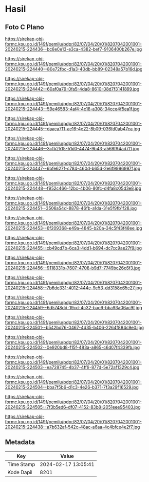 # Hasil

## Foto C Plano

https://sirekap-obj-formc.kpu.go.id/149f/pemilu/pdpr/82/07/04/20/01/8207042001001-20240215-224436--bc8e0e13-e3ca-4382-bef7-9106400b267e.jpg

https://sirekap-obj-formc.kpu.go.id/149f/pemilu/pdpr/82/07/04/20/01/8207042001001-20240215-224440--80e72fbc-d1a3-40db-bb89-02348a57b16d.jpg

https://sirekap-obj-formc.kpu.go.id/149f/pemilu/pdpr/82/07/04/20/01/8207042001001-20240215-224442--60af0a79-0fa5-4da8-8610-08d7f3141899.jpg

https://sirekap-obj-formc.kpu.go.id/149f/pemilu/pdpr/82/07/04/20/01/8207042001001-20240215-224443--59e46583-4af4-4c18-a308-34cce4f5ea1f.jpg

https://sirekap-obj-formc.kpu.go.id/149f/pemilu/pdpr/82/07/04/20/01/8207042001001-20240215-224445--daaea711-ae16-4e22-8b09-036fd0ab47ca.jpg

https://sirekap-obj-formc.kpu.go.id/149f/pemilu/pdpr/82/07/04/20/01/8207042001001-20240215-224446--3cfb2515-51d0-4474-9b43-a568f94ad7f1.jpg

https://sirekap-obj-formc.kpu.go.id/149f/pemilu/pdpr/82/07/04/20/01/8207042001001-20240215-224447--6bfe627f-c784-460d-b65d-2e6f9996997f.jpg

https://sirekap-obj-formc.kpu.go.id/149f/pemilu/pdpr/82/07/04/20/01/8207042001001-20240215-224448--f952c466-12bc-4b06-80fc-d4fa8c05d3e8.jpg

https://sirekap-obj-formc.kpu.go.id/149f/pemilu/pdpr/82/07/04/20/01/8207042001001-20240215-224451--3506a54d-8878-46fb-a1da-31e5f9fb1f28.jpg

https://sirekap-obj-formc.kpu.go.id/149f/pemilu/pdpr/82/07/04/20/01/8207042001001-20240215-224453--6f209368-e49a-4845-b20a-34c5f43f48ee.jpg

https://sirekap-obj-formc.kpu.go.id/149f/pemilu/pdpr/82/07/04/20/01/8207042001001-20240215-224455--cb49cd7b-6ca3-4dd1-b694-dc7cc9ae27f9.jpg

https://sirekap-obj-formc.kpu.go.id/149f/pemilu/pdpr/82/07/04/20/01/8207042001001-20240215-224456--9118331b-7607-4708-b9d7-7749bc26c6f3.jpg

https://sirekap-obj-formc.kpu.go.id/149f/pemilu/pdpr/82/07/04/20/01/8207042001001-20240215-224458--7b6de331-4012-444e-9c53-dd3158c65c27.jpg

https://sirekap-obj-formc.kpu.go.id/149f/pemilu/pdpr/82/07/04/20/01/8207042001001-20240215-224459--6d5748dd-19cd-4c32-bac6-bba93a06ac9f.jpg

https://sirekap-obj-formc.kpu.go.id/149f/pemilu/pdpr/82/07/04/20/01/8207042001001-20240215-224501--b542bd76-0467-4d35-b406-2264f884c9e0.jpg

https://sirekap-obj-formc.kpu.go.id/149f/pemilu/pdpr/82/07/04/20/01/8207042001001-20240215-224502--0e920bd8-f15f-483a-a865-c6d07f4339fb.jpg

https://sirekap-obj-formc.kpu.go.id/149f/pemilu/pdpr/82/07/04/20/01/8207042001001-20240215-224503--ea728745-4b37-4ff9-877d-5e72af1329c4.jpg

https://sirekap-obj-formc.kpu.go.id/149f/pemilu/pdpr/82/07/04/20/01/8207042001001-20240215-224504--bba7f5b6-d1c3-4e26-b371-7f3a29f16529.jpg

https://sirekap-obj-formc.kpu.go.id/149f/pemilu/pdpr/82/07/04/20/01/8207042001001-20240215-224505--7f3b5ed6-df07-4152-83b8-2051eee95403.jpg

https://sirekap-obj-formc.kpu.go.id/149f/pemilu/pdpr/82/07/04/20/01/8207042001001-20240215-224438--a7b632af-542c-48ac-a6aa-4c4bfce4e2f7.jpg


## Metadata

| Key        | Value               |
| ---------- | ------------------- |
| Time Stamp | 2024-02-17 13:05:41 |
| Kode Dapil | 8201                |



